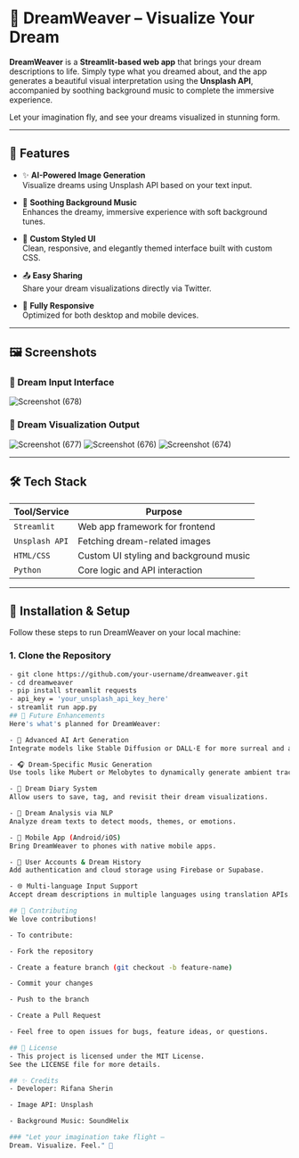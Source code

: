 # 🌙 DreamWeaver – Visualize Your Dream

**DreamWeaver** is a **Streamlit-based web app** that brings your dream descriptions to life. Simply type what you dreamed about, and the app generates a beautiful visual interpretation using the **Unsplash API**, accompanied by soothing background music to complete the immersive experience.

Let your imagination fly, and see your dreams visualized in stunning form.

---

## 🚀 Features

- ✨ **AI-Powered Image Generation**  
  Visualize dreams using Unsplash API based on your text input.

- 🎵 **Soothing Background Music**  
  Enhances the dreamy, immersive experience with soft background tunes.

- 🎨 **Custom Styled UI**  
  Clean, responsive, and elegantly themed interface built with custom CSS.

- 📤 **Easy Sharing**  
  Share your dream visualizations directly via Twitter.

- 📱 **Fully Responsive**  
  Optimized for both desktop and mobile devices.

---

## 🖼️ Screenshots

### 🧠 Dream Input Interface  
![Screenshot (678)](https://github.com/user-attachments/assets/360aa37c-3bd0-4137-b09d-443abf849795)

### 🌠 Dream Visualization Output  
![Screenshot (677)](https://github.com/user-attachments/assets/22601358-57b0-4d56-8226-82a7be88deb3)
![Screenshot (676)](https://github.com/user-attachments/assets/cd56ee9b-7001-4b22-b3f8-4c18ca446d22)
![Screenshot (674)](https://github.com/user-attachments/assets/4c4974e7-a212-417c-b2c2-6a8059dba3de)



---

## 🛠️ Tech Stack

| Tool/Service     | Purpose                                     |
|------------------|---------------------------------------------|
| `Streamlit`      | Web app framework for frontend              |
| `Unsplash API`   | Fetching dream-related images               |
| `HTML/CSS`       | Custom UI styling and background music      |
| `Python`         | Core logic and API interaction              |

---

## 🔧 Installation & Setup

Follow these steps to run DreamWeaver on your local machine:

### 1. Clone the Repository

```bash
- git clone https://github.com/your-username/dreamweaver.git
- cd dreamweaver
- pip install streamlit requests
- api_key = 'your_unsplash_api_key_here'
- streamlit run app.py
## 🔮 Future Enhancements
Here's what's planned for DreamWeaver:

- 🎨 Advanced AI Art Generation
Integrate models like Stable Diffusion or DALL·E for more surreal and artistic images.

- 🎧 Dream-Specific Music Generation
Use tools like Mubert or Melobytes to dynamically generate ambient tracks tailored to each dream.

- 📝 Dream Diary System
Allow users to save, tag, and revisit their dream visualizations.

- 🧠 Dream Analysis via NLP
Analyze dream texts to detect moods, themes, or emotions.

- 📱 Mobile App (Android/iOS)
Bring DreamWeaver to phones with native mobile apps.

- 🔐 User Accounts & Dream History
Add authentication and cloud storage using Firebase or Supabase.

- 🌐 Multi-language Input Support
Accept dream descriptions in multiple languages using translation APIs.

## 🤝 Contributing
We love contributions!

- To contribute:

- Fork the repository

- Create a feature branch (git checkout -b feature-name)

- Commit your changes

- Push to the branch

- Create a Pull Request

- Feel free to open issues for bugs, feature ideas, or questions.

## 📜 License
- This project is licensed under the MIT License.
See the LICENSE file for more details.

## ✨ Credits
- Developer: Rifana Sherin

- Image API: Unsplash

- Background Music: SoundHelix

### "Let your imagination take flight —
Dream. Visualize. Feel." 🌙

